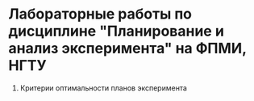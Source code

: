 # Лабораторные работы по дисциплине "Планирование и анализ эксперимента" на ФПМИ, НГТУ

1. Критерии оптимальности планов эксперимента